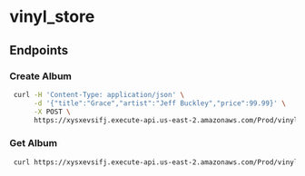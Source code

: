 # vinyl_store

## Endpoints

### Create Album

```sh
 curl -H 'Content-Type: application/json' \
      -d '{"title":"Grace","artist":"Jeff Buckley","price":99.99}' \
      -X POST \
      https://xysxevsifj.execute-api.us-east-2.amazonaws.com/Prod/vinyl
```

### Get Album

```sh
 curl https://xysxevsifj.execute-api.us-east-2.amazonaws.com/Prod/vinyl/4a7f6d57-c324-4854-bf0a-f77926fa5e6c
```
